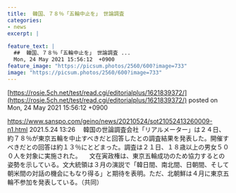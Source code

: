 ```yaml
---
title:  韓国、７８％「五輪中止を」　世論調査  
categories:
- news
excerpt: |
  
feature_text: |
  ##  韓国、７８％「五輪中止を」　世論調査 ...
  Mon, 24 May 2021 15:56:12  +0900
feature_image: "https://picsum.photos/2560/600?image=733"
image: "https://picsum.photos/2560/600?image=733"
---
```


[https://rosie.5ch.net/test/read.cgi/editorialplus/1621839372/](https://rosie.5ch.net/test/read.cgi/editorialplus/1621839372/)
posted on Mon, 24 May 2021 15:56:12  +0900

<!--more-->

https://www.sanspo.com/geino/news/20210524/sot21052413260009-n1.html 2021.5.24 13:26 　韓国の世論調査会社「リアルメーター」は２４日、約７８％が東京五輪を中止すべきだと回答したとの調査結果を発表した。開催すべきだとの回答は約１３％にとどまった。調査は２１日、１８歳以上の男女５００人を対象に実施された。 　文在寅政権は、東京五輪成功のため協力するとの姿勢を示している。文大統領は３月の演説で「韓日間、南北間、日朝間、そして朝米間の対話の機会にもなり得る」と期待を表明。ただ、北朝鮮は４月に東京五輪不参加を発表している。（共同）
